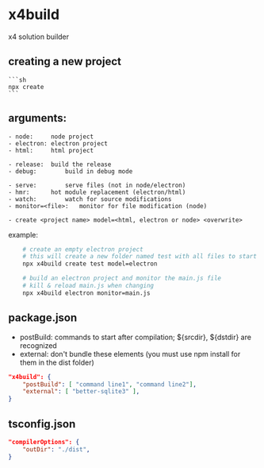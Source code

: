 # x4build
x4 solution builder

## creating a new project
	```sh
	npx create 
	```


## arguments:
	- node:		node project
	- electron:	electron project
	- html:		html project

	- release: 	build the release 
	- debug:		build in debug mode

	- serve: 		serve files (not in node/electron)
    - hmr: 		hot module replacement (electron/html)
	- watch: 		watch for source modifications
	- monitor=<file>:	monitor for file modification (node)

	- create <project name> model=<html, electron or node> <overwrite>

example:
```bash
	# create an empty electron project
	# this will create a new folder named test with all files to start a new electron project
	npx x4build create test model=electron
```

```bash
	# build an electron project and monitor the main.js file
	# kill & reload main.js when changing
	npx x4build electron monitor=main.js
```
	

## package.json

- postBuild: commands to start after compilation; ${srcdir}, ${dstdir} are recognized
- external: don't bundle these elements (you must use npm install for them in the dist folder)

```json
"x4build": {
	"postBuild": [ "command line1", "command line2"],		
	"external": [ "better-sqlite3" ],					
}
```


## tsconfig.json
```json
"compilerOptions": {
	"outDir": "./dist",
}
```

